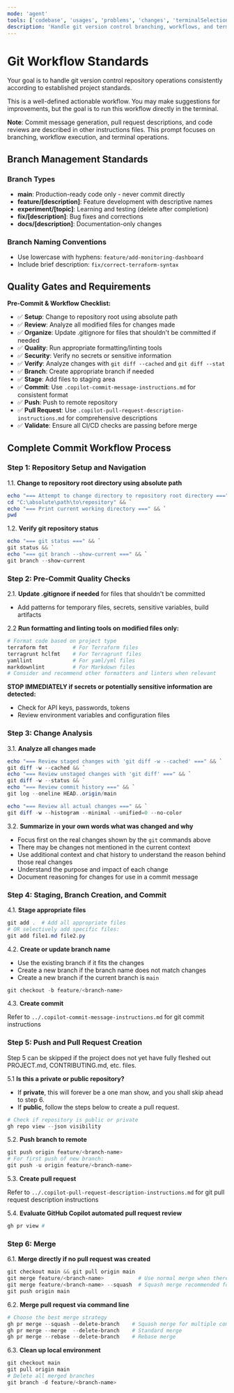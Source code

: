 ```yaml
---
mode: 'agent'
tools: ['codebase', 'usages', 'problems', 'changes', 'terminalSelection', 'terminalLastCommand', 'fetch', 'findTestFiles', 'githubRepo', 'editFiles', 'runCommands', 'search']
description: 'Handle git version control branching, workflows, and terminal operations'
---
```


# Git Workflow Standards

Your goal is to handle git version control repository operations consistently according to established project standards.

This is a well-defined actionable workflow. You may make suggestions for improvements,
but the goal is to run this workflow directly in the terminal.

**Note**: Commit message generation, pull request descriptions, and code reviews are
described in other instructions files. This prompt focuses on branching, workflow
execution, and terminal operations.

## Branch Management Standards

### Branch Types

- **main**: Production-ready code only - never commit directly
- **feature/[description]**: Feature development with descriptive names
- **experiment/[topic]**: Learning and testing (delete after completion)
- **fix/[description]**: Bug fixes and corrections
- **docs/[description]**: Documentation-only changes

### Branch Naming Conventions

- Use lowercase with hyphens: `feature/add-monitoring-dashboard`
- Include brief description: `fix/correct-terraform-syntax`

## Quality Gates and Requirements

**Pre-Commit & Workflow Checklist:**

- ✅ **Setup**: Change to repository root using absolute path
- ✅ **Review**: Analyze all modified files for changes made
- ✅ **Organize**: Update .gitignore for files that shouldn't be committed if needed
- ✅ **Quality**: Run appropriate formatting/linting tools
- ✅ **Security**: Verify no secrets or sensitive information
- ✅ **Verify**: Analyze changes with `git diff --cached` and `git diff --stat`
- ✅ **Branch**: Create appropriate branch if needed
- ✅ **Stage**: Add files to staging area
- ✅ **Commit**: Use `.copilot-commit-message-instructions.md` for consistent format
- ✅ **Push**: Push to remote repository
- ✅ **Pull Request**: Use `.copilot-pull-request-description-instructions.md` for comprehensive descriptions
- ✅ **Validate**: Ensure all CI/CD checks are passing before merge

## Complete Commit Workflow Process

### Step 1: Repository Setup and Navigation

1.1. **Change to repository root directory using absolute path**

   ```powershell
   echo "=== Attempt to change directory to repository root directory ===" && `
   cd "C:\absolute\path\to\repository" && `
   echo "=== Print current working directory ===" && `
   pwd
   ```

1.2. **Verify git repository status**

   ```powershell
   echo "=== git status ===" && `
   git status && `
   echo "=== git branch --show-current ===" && `
   git branch --show-current
   ```

### Step 2: Pre-Commit Quality Checks

2.1. **Update .gitignore if needed** for files that shouldn't be committed

- Add patterns for temporary files, secrets, sensitive variables, build artifacts

2.2 **Run formatting and linting tools on modified files only:**

```powershell
# Format code based on project type
terraform fmt        # For Terraform files
terragrunt hclfmt    # For Terragrunt files
yamllint             # For yaml/yml files
markdownlint         # For Markdown files
# Consider and recommend other formatters and linters when relevant
```

**STOP IMMEDIATELY if secrets or potentially sensitive information are detected:**

- Check for API keys, passwords, tokens
- Review environment variables and configuration files

### Step 3: Change Analysis

3.1. **Analyze all changes made**

   ```powershell
   echo "=== Review staged changes with 'git diff -w --cached' ===" && `
   git diff -w --cached && `
   echo "=== Review unstaged changes with 'git diff' ===" && `
   git diff -w --status && `
   echo "=== Review commit history ===" && `
   git log --oneline HEAD..origin/main

   echo "=== Review all actual changes ===" && `
   git diff -w --histogram --minimal --unified=0 --no-color
   ```

3.2. **Summarize in your own words what was changed and why**

- Focus first on the real changes shown by the `git` commands above
- There may be changes not mentioned in the current context
- Use additional context and chat history to understand the reason behind those real changes
- Understand the purpose and impact of each change
- Document reasoning for changes for use in a commit message

### Step 4: Staging, Branch Creation, and Commit

4.1. **Stage appropriate files**

```powershell
git add .  # Add all appropriate files
# OR selectively add specific files:
git add file1.md file2.py
```

4.2. **Create or update branch name**

- Use the existing branch if it fits the changes
- Create a new branch if the branch name does not match changes
- Create a new branch if the current branch is `main`

```powershell
git checkout -b feature/<branch-name>
```

4.3. **Create commit**

Refer to `../.copilot-commit-message-instructions.md` for git commit instructions

### Step 5: Push and Pull Request Creation

Step 5 can be skipped if the project does not yet have fully fleshed out PROJECT.md, CONTRIBUTING.md, etc. files.

5.1 **Is this a private or public repository?**

- If **private**, this will forever be a one man show, and you shall skip ahead to step 6.
- If **public**, follow the steps below to create a pull request.

```powershell
# Check if repository is public or private
gh repo view --json visibility
```

5.2. **Push branch to remote**

```powershell
git push origin feature/<branch-name>
# For first push of new branch:
git push -u origin feature/<branch-name>
```

5.3. **Create pull request**

Refer to `../.copilot-pull-request-description-instructions.md` for git pull request description instructions

5.4. **Evaluate GitHub Copilot automated pull request review**
```powershell
gh pr view #
```

### Step 6: Merge

6.1. **Merge directly if no pull request was created**

```powershell
git checkout main && git pull origin main
git merge feature/<branch-name>           # Use normal merge when there are only a few commits
git merge feature/<branch-name> --squash  # Squash merge recommended for more than 5 commits
git push origin main
```

6.2. **Merge pull request via command line**

   ```powershell
   # Choose the best merge strategy
   gh pr merge --squash --delete-branch    # Squash merge for multiple commits
   gh pr merge --merge  --delete-branch    # Standard merge
   gh pr merge --rebase --delete-branch    # Rebase merge
   ```

6.3. **Clean up local environment**

```powershell
git checkout main
git pull origin main
# Delete all merged branches
git branch -d feature/<branch-name>
```
